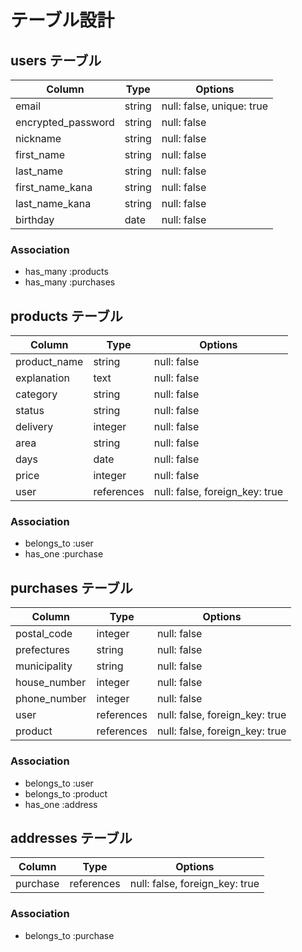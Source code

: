 # テーブル設計

## users テーブル

| Column               | Type   | Options                   |
| -------------------- | ------ | ------------------------- |
| email                | string | null: false, unique: true |
| encrypted_password   | string | null: false               |
| nickname             | string | null: false               |
| first_name           | string | null: false               |
| last_name            | string | null: false               |
| first_name_kana      | string | null: false               |
| last_name_kana       | string | null: false               |
| birthday             | date   | null: false               |

### Association
- has_many :products
- has_many :purchases

## products テーブル

| Column       | Type       | Options                        |
| ------------ | ---------- | ------------------------------ |
| product_name | string     | null: false                    |
| explanation  | text       | null: false                    |
| category     | string     | null: false                    |
| status       | string     | null: false                    |
| delivery     | integer    | null: false                    |
| area         | string     | null: false                    |
| days         | date       | null: false                    |
| price        | integer    | null: false                    |
| user         | references | null: false, foreign_key: true |

### Association
- belongs_to :user
- has_one :purchase

## purchases テーブル

| Column       | Type       | Options                        |
| ------------ |----------- |------------------------------- |
| postal_code  | integer    | null: false                    |
| prefectures  | string     | null: false                    |
| municipality | string     | null: false                    |
| house_number | integer    | null: false                    |
| phone_number | integer    | null: false                    |
| user         | references | null: false, foreign_key: true |
| product      | references | null: false, foreign_key: true |

### Association
- belongs_to :user
- belongs_to :product
- has_one :address

## addresses テーブル

| Column   | Type       | Options                        |
| -------- | ---------- | ------------------------------ |
| purchase | references | null: false, foreign_key: true |

### Association
- belongs_to :purchase
